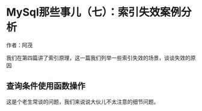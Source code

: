 # MySql那些事儿（七）：索引失效案例分析
作者：阿茂

我们在第四篇讲了索引原理，这一篇我们列举一些索引失效的场景，谈谈失效的原因

## 查询条件使用函数操作
这是个老生常谈的问题，我们来说说大伙儿不太注意的细节问题。